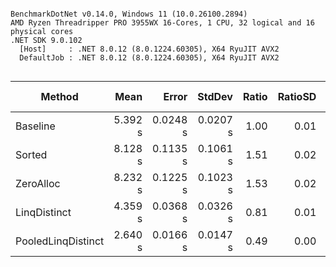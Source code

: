 ```

BenchmarkDotNet v0.14.0, Windows 11 (10.0.26100.2894)
AMD Ryzen Threadripper PRO 3955WX 16-Cores, 1 CPU, 32 logical and 16 physical cores
.NET SDK 9.0.102
  [Host]     : .NET 8.0.12 (8.0.1224.60305), X64 RyuJIT AVX2
  DefaultJob : .NET 8.0.12 (8.0.1224.60305), X64 RyuJIT AVX2


```
| Method             | Mean    | Error    | StdDev   | Ratio | RatioSD | Gen0       | Gen1       | Gen2      | Allocated  | Alloc Ratio |
|------------------- |--------:|---------:|---------:|------:|--------:|-----------:|-----------:|----------:|-----------:|------------:|
| Baseline           | 5.392 s | 0.0248 s | 0.0207 s |  1.00 |    0.01 | 77000.0000 |  1000.0000 | 1000.0000 | 1534.18 MB |        1.00 |
| Sorted             | 8.128 s | 0.1135 s | 0.1061 s |  1.51 |    0.02 | 35000.0000 |  2000.0000 | 1000.0000 |  403.13 MB |        0.26 |
| ZeroAlloc          | 8.232 s | 0.1225 s | 0.1023 s |  1.53 |    0.02 |  9000.0000 |  1000.0000 |         - |   76.48 MB |        0.05 |
| LinqDistinct       | 4.359 s | 0.0368 s | 0.0326 s |  0.81 |    0.01 | 77000.0000 |  1000.0000 | 1000.0000 | 1534.23 MB |        1.00 |
| PooledLinqDistinct | 2.640 s | 0.0166 s | 0.0147 s |  0.49 |    0.00 | 70000.0000 | 19000.0000 |         - | 1360.46 MB |        0.89 |
